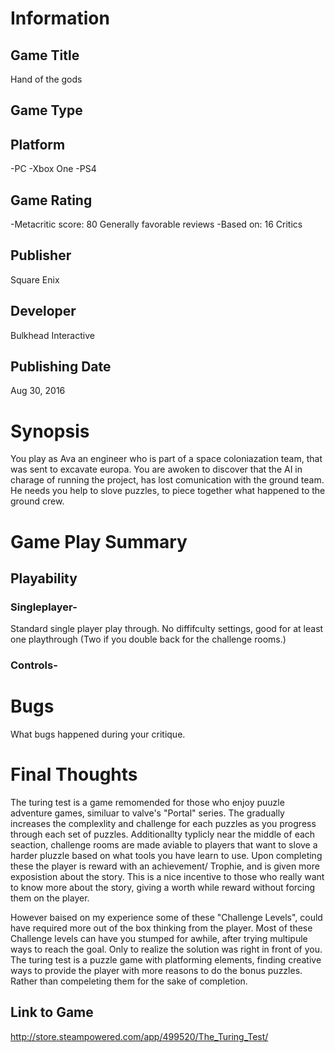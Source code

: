 # Information
## Game Title
Hand of the gods
## Game Type

## Platform
-PC
-Xbox One 
-PS4
## Game Rating
-Metacritic score: 80 
Generally favorable reviews 
-Based on: 16 Critics 
## Publisher
Square Enix	
## Developer
Bulkhead Interactive 
## Publishing Date
Aug 30, 2016
# Synopsis
You play as Ava an engineer who is part of a space coloniazation team, that was sent to excavate europa. You are awoken to discover that the AI in charage of running the project, has lost comunication with the ground team. He needs you help to slove puzzles, to piece together what happened to the ground crew. 

# Game Play Summary
## Playability

### Singleplayer- 
Standard single player play through. No diffifculty settings, good for at least one playthrough (Two if you double back for the challenge rooms.) 
### Controls- 

# Bugs
What bugs happened during your critique.
# Final Thoughts
The turing test is a game remomended for those who enjoy puuzle adventure games, similuar to valve's "Portal" series. The gradually increases the complexlity and challenge for each puzzles as you progress through each set of puzzles. Additionallty typlicly near the middle of each seaction, challenge rooms are made aviable to players that want to slove a harder pluzzle based on what tools you have learn to use. Upon completing these the player is reward with an achievement/ Trophie, and is given more exposistion about the story. This is a nice incentive to those who really want to know more about the story, giving a worth while reward without forcing them on the player. 

However baised on my experience some of these "Challenge Levels", could have required more out of the box thinking from the player. Most of these Challenge levels can have you stumped for awhile, after trying multipule ways to reach the goal. Only to realize the solution was right in front of you. The turing test is a puzzle game with platforming elements, finding creative ways to provide the player with more reasons to do the bonus puzzles. Rather than compeleting them for the sake of completion. 




## Link to Game
http://store.steampowered.com/app/499520/The_Turing_Test/
